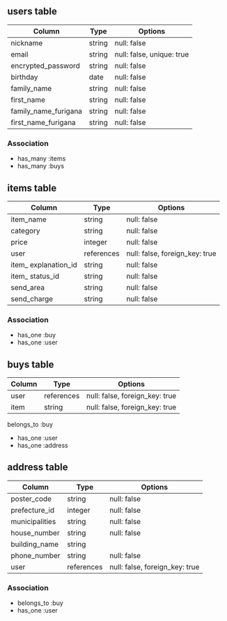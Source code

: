 ## users table

| Column               | Type   | Options                   |
|----------------------|--------|---------------------------|
| nickname             | string | null: false               |
| email                | string | null: false, unique: true |
| encrypted_password   | string | null: false               |
| birthday             | date   | null: false               |
| family_name          | string | null: false               |
| first_name           | string | null: false               |
| family_name_furigana | string | null: false               |
| first_name_furigana  | string | null: false               |

### Association

* has_many :items
* has_many :buys

## items table

| Column              | Type       | Options                           |
|---------------------|------------|-----------------------------------|
| item_name           | string     | null: false                       |
| category            | string     | null: false                       |
| price               | integer    | null: false                       |
| user                | references | null: false, foreign_key: true    |
| item_ explanation_id| string     | null: false                       |
| item_ status_id     | string     | null: false                       |
| send_area           | string     | null: false                       |
| send_charge         | string     | null: false                       |

 ### Association

* has_one :buy
* has_one :user

## buys table

| Column    | Type       | Options                           |
|-----------|------------|-----------------------------------|
| user      | references | null: false, foreign_key: true    |
| item      | string     | null: false, foreign_key: true    |

belongs_to :buy

- has_one :user
- has_one :address



## address table

| Column         | Type       | Options                        |
|----------------|------------|--------------------------------|
| poster_code    | string     | null: false                    |
| prefecture_id | integer    | null: false                    |
| municipalities | string     | null: false                    |
| house_number   | string     | null: false                    |
| building_name  | string     |                                |
| phone_number   | string     | null: false                    |
| user           | references | null: false, foreign_key: true |

### Association

- belongs_to :buy
- has_one :user


